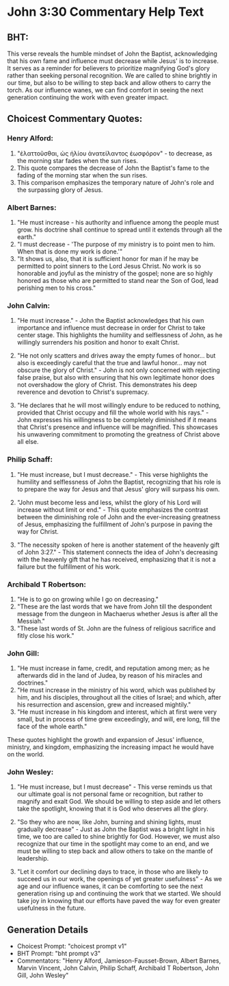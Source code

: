 # John 3:30 Commentary Help Text

## BHT:
This verse reveals the humble mindset of John the Baptist, acknowledging that his own fame and influence must decrease while Jesus' is to increase. It serves as a reminder for believers to prioritize magnifying God's glory rather than seeking personal recognition. We are called to shine brightly in our time, but also to be willing to step back and allow others to carry the torch. As our influence wanes, we can find comfort in seeing the next generation continuing the work with even greater impact.

## Choicest Commentary Quotes:
### Henry Alford:
1. "ἐλαττοῦσθαι, ὡς ἡλίου ἀνατείλαντος ἑωσφόρον" - to decrease, as the morning star fades when the sun rises.
2. This quote compares the decrease of John the Baptist's fame to the fading of the morning star when the sun rises.
3. This comparison emphasizes the temporary nature of John's role and the surpassing glory of Jesus.

### Albert Barnes:
1. "He must increase - his authority and influence among the people must grow. his doctrine shall continue to spread until it extends through all the earth."
2. "I must decrease - 'The purpose of my ministry is to point men to him. When that is done my work is done.'"
3. "It shows us, also, that it is sufficient honor for man if he may be permitted to point sinners to the Lord Jesus Christ. No work is so honorable and joyful as the ministry of the gospel; none are so highly honored as those who are permitted to stand near the Son of God, lead perishing men to his cross."

### John Calvin:
1. "He must increase." - John the Baptist acknowledges that his own importance and influence must decrease in order for Christ to take center stage. This highlights the humility and selflessness of John, as he willingly surrenders his position and honor to exalt Christ.

2. "He not only scatters and drives away the empty fumes of honor... but also is exceedingly careful that the true and lawful honor... may not obscure the glory of Christ." - John is not only concerned with rejecting false praise, but also with ensuring that his own legitimate honor does not overshadow the glory of Christ. This demonstrates his deep reverence and devotion to Christ's supremacy.

3. "He declares that he will most willingly endure to be reduced to nothing, provided that Christ occupy and fill the whole world with his rays." - John expresses his willingness to be completely diminished if it means that Christ's presence and influence will be magnified. This showcases his unwavering commitment to promoting the greatness of Christ above all else.

### Philip Schaff:
1. "He must increase, but I must decrease." - This verse highlights the humility and selflessness of John the Baptist, recognizing that his role is to prepare the way for Jesus and that Jesus' glory will surpass his own. 

2. "John must become less and less, whilst the glory of his Lord will increase without limit or end." - This quote emphasizes the contrast between the diminishing role of John and the ever-increasing greatness of Jesus, emphasizing the fulfillment of John's purpose in paving the way for Christ. 

3. "The necessity spoken of here is another statement of the heavenly gift of John 3:27." - This statement connects the idea of John's decreasing with the heavenly gift that he has received, emphasizing that it is not a failure but the fulfillment of his work.

### Archibald T Robertson:
1. "He is to go on growing while I go on decreasing." 
2. "These are the last words that we have from John till the despondent message from the dungeon in Machaerus whether Jesus is after all the Messiah." 
3. "These last words of St. John are the fulness of religious sacrifice and fitly close his work."

### John Gill:
1. "He must increase in fame, credit, and reputation among men; as he afterwards did in the land of Judea, by reason of his miracles and doctrines."
2. "He must increase in the ministry of his word, which was published by him, and his disciples, throughout all the cities of Israel; and which, after his resurrection and ascension, grew and increased mightily."
3. "He must increase in his kingdom and interest, which at first were very small, but in process of time grew exceedingly, and will, ere long, fill the face of the whole earth."

These quotes highlight the growth and expansion of Jesus' influence, ministry, and kingdom, emphasizing the increasing impact he would have on the world.

### John Wesley:
1. "He must increase, but I must decrease" - This verse reminds us that our ultimate goal is not personal fame or recognition, but rather to magnify and exalt God. We should be willing to step aside and let others take the spotlight, knowing that it is God who deserves all the glory.

2. "So they who are now, like John, burning and shining lights, must gradually decrease" - Just as John the Baptist was a bright light in his time, we too are called to shine brightly for God. However, we must also recognize that our time in the spotlight may come to an end, and we must be willing to step back and allow others to take on the mantle of leadership.

3. "Let it comfort our declining days to trace, in those who are likely to succeed us in our work, the openings of yet greater usefulness" - As we age and our influence wanes, it can be comforting to see the next generation rising up and continuing the work that we started. We should take joy in knowing that our efforts have paved the way for even greater usefulness in the future.


## Generation Details
- Choicest Prompt: "choicest prompt v1"
- BHT Prompt: "bht prompt v3"
- Commentators: "Henry Alford, Jamieson-Fausset-Brown, Albert Barnes, Marvin Vincent, John Calvin, Philip Schaff, Archibald T Robertson, John Gill, John Wesley"
